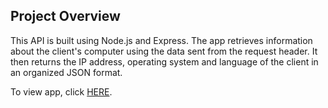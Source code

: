 ## Project Overview
This API is built using Node.js and Express. The app retrieves information about the client's computer using the data sent from the request header. It then returns the IP address, operating system and language of the client in an organized JSON format.

To view app, click <a href="https://node-header-parser.herokuapp.com">HERE</a>.
